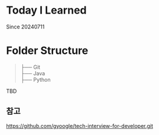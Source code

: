 # Today I Learned
Since 20240711

# Folder Structure
>├── Git  
>├── Java  
>├── Python  



TBD



## 참고
https://github.com/gyoogle/tech-interview-for-developer.git
